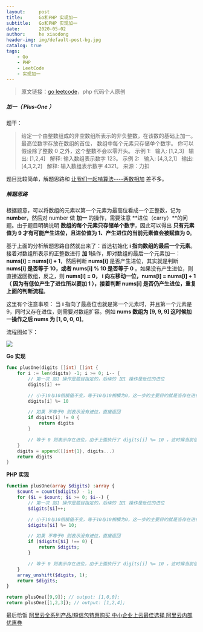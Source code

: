 ```yaml
---
layout:     post
title:      Go和PHP 实现加一
subtitle:   Go和PHP 实现加一
date:       2020-05-02
author:     he xiaodong
header-img: img/default-post-bg.jpg
catalog: true
tags:
    - Go
    - PHP
    - LeetCode
    - 实现加一
---
```


> 原文链接：[go leetcode](https://github.com/wx-satellite/learning-algorithm)，php 代码个人原创

##### 加一（ Plus-One ）
题干：
>给定一个由整数组成的非空数组所表示的非负整数，在该数的基础上加一。
最高位数字存放在数组的首位， 数组中每个元素只存储单个数字。
你可以假设除了整数 0 之外，这个整数不会以零开头。
示例 1:
&nbsp;&nbsp;输入: [1,2,3]
&nbsp;&nbsp;输出: [1,2,4]
&nbsp;&nbsp;解释: 输入数组表示数字 123。
示例 2:
&nbsp;&nbsp;输入: [4,3,2,1]
&nbsp;&nbsp;输出: [4,3,2,2]
&nbsp;&nbsp;解释: 输入数组表示数字 4321。
来源：力扣

题目比较简单，解题思路和 [让我们一起啃算法----两数相加](https://learnku.com/articles/42985 "让我们一起啃算法----两数相加") 差不多。

##### 解题思路
根据题意，可以将数组的元素以第一个元素为最高位看成一个正整数，记为 **number**，然后对 number 做 **加一** 的操作，需要注意 **进位（carry）**的问题。由于题目明确说明 **数组的每个元素只存储单个数字**，因此可以得出 **只有元素值为 9 才有可能产生进位，且进位值为 1、产生进位的当前元素值会被赋值为 0**。

基于上面的分析解题思路自然就出来了：首选初始化 **i 指向数组的最后一个元素**。接着对数组所表示的正整数进行 **加 1**操作，即对数组的最后一个元素加一： **nums[i] = nums[i] + 1**，然后判断 **nums[i]** 是否产生进位，其实就是判断 **nums[i] 是否等于 10，或者 nums[i] % 10 是否等于 0** 。如果没有产生进位，则直接返回数组，反之，则 **nums[i] = 0， i 向左移动一位，nums[i] = nums[i] + 1（ 因为有低位产生了进位所以要加 1 ），接着判断 nums[i] 是否仍产生进位，重复上面的判断流程**。

这里有个注意事项： 当 **i** 指向了最高位也就是第一个元素时，并且第一个元素是 9，同时又存在进位，则需要对数组扩容。例如 **nums 数组为 [9, 9, 9] 这时候加一操作之后 nums 为 [1, 0, 0, 0]**。

流程图如下：

![](https://cdn.learnku.com/uploads/images/202004/26/21280/rGg3zeAdtC.jpg!large)

**Go 实现**
```go
func plusOne(digits []int) []int {
    for i := len(digits) -1; i >= 0; i-- {
        // 第一次 加1 操作是题目指定的，后续的 加1 操作是低位的进位
        digits[i] ++

        // 小于10与10相模值不变，等于10与10相模为0，这一步的主要目的就是当存在进位时当前值为 10 需要将其设置为 0
        digits[i] %= 10

        // 如果 不等于0 则表示没有进位，直接返回
        if digits[i] != 0 {
            return digits
        }

        // 等于 0 则表示存在进位，由于上面执行了 digits[i] %= 10 ，这时候当前值已经被设置为 0，后续 i-- 之后，执行 digits[i]++ ，是因为有进位需要加上
    }
    digits = append([]int{1}, digits...)
    return digits
}
```

**PHP 实现**
```php
function plusOne(array $digits) :array {
    $count = count($digits) - 1;
    for ($i = $count; $i >= 0; $i--) {
        // 第一次 加1 操作是题目指定的，后续的 加1 操作是低位的进位
        $digits[$i]++;

        // 小于10与10相模值不变，等于10与10相模为0，这一步的主要目的就是当存在进位时当前值为 10 需要将其设置为 0
        $digits[$i] %= 10;

        // 如果 不等于0 则表示没有进位，直接返回
        if ($digits[$i] !== 0) {
            return $digits;
        }

        // 等于 0 则表示存在进位，由于上面执行了 digits[i] %= 10 ，这时候当前值已经被设置为 0，后续 i-- 之后，执行 digits[i]++ ，是因为有进位需要加上
    }
    array_unshift($digits, 1);
    return $digits;
}

return plusOne([9,9]); // output: [1,0,0];
return plusOne([1,2,3]); // output: [1,2,4];
```


最后恰饭 [阿里云全系列产品/短信包特惠购买 中小企业上云最佳选择 阿里云内部优惠券](https://www.aliyun.com/minisite/goods?userCode=0amqgcs9)